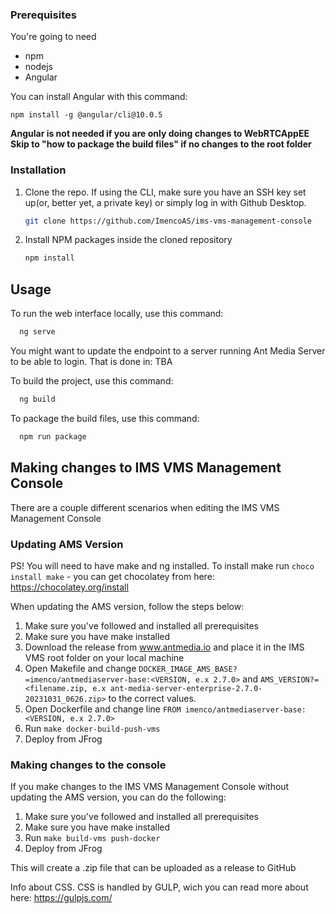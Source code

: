 ### Prerequisites

You're going to need
* npm
* nodejs
* Angular

You can install Angular with this command:
```
npm install -g @angular/cli@10.0.5 
```

**Angular is not needed if you are only doing changes to WebRTCAppEE**
**Skip to "how to package the build files" if no changes to the root folder**
  
### Installation


1. Clone the repo. If using the CLI, make sure you have an SSH key set up(or, better yet, a private key) or simply log in with Github Desktop.
   ```sh
   git clone https://github.com/ImencoAS/ims-vms-management-console
   ```
2. Install NPM packages inside the cloned repository
   ```sh
   npm install
   ```

<!-- USAGE EXAMPLES -->
## Usage

To run the web interface locally, use this command:

```sh
  ng serve
```

You might want to update the endpoint to a server running Ant Media Server to be able to login.
That is done in: TBA

To build the project, use this command:

```sh
  ng build
```

To package the build files, use this command:

```sh
  npm run package
```

## Making changes to IMS VMS Management Console
There are a couple different scenarios when editing the IMS VMS Management Console
### Updating AMS Version

PS! You will need to have make and ng installed.
To install make run `choco install make` - you can get chocolatey from here: https://chocolatey.org/install


When updating the AMS version, follow the steps below:
1. Make sure you've followed and installed all prerequisites 
1. Make sure you have make installed
1. Download the release from www.antmedia.io and place it in the IMS VMS root folder on your local machine
1. Open Makefile and change `DOCKER_IMAGE_AMS_BASE?=imenco/antmediaserver-base:<VERSION, e.x 2.7.0>` and `AMS_VERSION?=<filename.zip, e.x ant-media-server-enterprise-2.7.0-20231031_0626.zip>` to the correct values. 
1. Open Dockerfile and change line `FROM imenco/antmediaserver-base:<VERSION, e.x 2.7.0>`
1. Run `make docker-build-push-vms`
1. Deploy from JFrog

### Making changes to the console
If you make changes to the IMS VMS Management Console without updating the AMS version, you can do the following:
1. Make sure you've followed and installed all prerequisites 
1. Make sure you have make installed
1. Run `make build-vms push-docker`
1. Deploy from JFrog

This will create a .zip file that can be uploaded as a release to GitHub 

Info about CSS. CSS is handled by GULP, wich you can read more about here: https://gulpjs.com/
